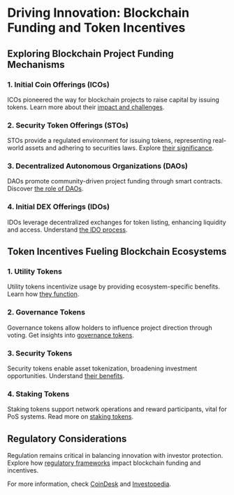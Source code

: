 # Driving Innovation: Blockchain Funding and Token Incentives

## Exploring Blockchain Project Funding Mechanisms

### 1. Initial Coin Offerings (ICOs)
ICOs pioneered the way for blockchain projects to raise capital by issuing tokens. Learn more about their [impact and challenges](https://www.investopedia.com/terms/i/initial-coin-offering-ico.asp).

### 2. Security Token Offerings (STOs)
STOs provide a regulated environment for issuing tokens, representing real-world assets and adhering to securities laws. Explore [their significance](https://www.investopedia.com/security-token-offerings-sto-4587683).

### 3. Decentralized Autonomous Organizations (DAOs)
DAOs promote community-driven project funding through smart contracts. Discover [the role of DAOs](https://www.coindesk.com/learn/what-are-daos/).

### 4. Initial DEX Offerings (IDOs)
IDOs leverage decentralized exchanges for token listing, enhancing liquidity and access. Understand [the IDO process](https://www.investopedia.com/initial-dex-offering-ido-definition-5201995).

## Token Incentives Fueling Blockchain Ecosystems

### 1. Utility Tokens
Utility tokens incentivize usage by providing ecosystem-specific benefits. Learn how [they function](https://www.forbes.com/advisor/investing/cryptocurrency/utility-token/).

### 2. Governance Tokens
Governance tokens allow holders to influence project direction through voting. Get insights into [governance tokens](https://decrypt.co/resources/what-are-governance-tokens-and-how-do-they-work).

### 3. Security Tokens
Security tokens enable asset tokenization, broadening investment opportunities. Understand [their benefits](https://www.coindesk.com/learn/security-tokens-and-tokenized-securities).

### 4. Staking Tokens
Staking tokens support network operations and reward participants, vital for PoS systems. Read more on [staking tokens](https://ethereum.org/en/developers/docs/consensus-mechanisms/pos/).

## Regulatory Considerations

Regulation remains critical in balancing innovation with investor protection. Explore how [regulatory frameworks](https://www.pwc.com/gx/en/services/legal/regulatory/regulation-of-cryptocurrency.html) impact blockchain funding and incentives.

For more information, check [CoinDesk](https://www.coindesk.com) and [Investopedia](https://www.investopedia.com).